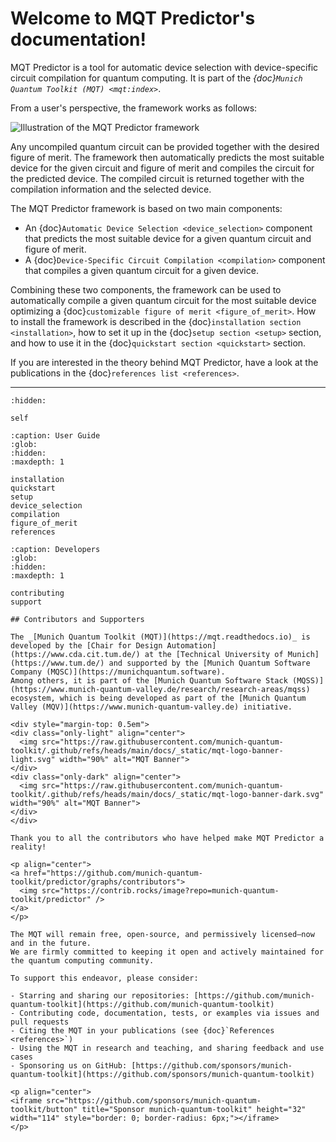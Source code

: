 # Welcome to MQT Predictor's documentation!

MQT Predictor is a tool for automatic device selection with device-specific circuit compilation for quantum computing.
It is part of the _{doc}`Munich Quantum Toolkit (MQT) <mqt:index>`_.

From a user's perspective, the framework works as follows:

![Illustration of the MQT Predictor framework](/_static/mqt_predictor.png)

Any uncompiled quantum circuit can be provided together with the desired figure of merit.
The framework then automatically predicts the most suitable device for the given circuit and figure of merit and compiles the circuit for the predicted device.
The compiled circuit is returned together with the compilation information and the selected device.

The MQT Predictor framework is based on two main components:

- An {doc}`Automatic Device Selection <device_selection>` component that predicts the most suitable device for a given quantum circuit and figure of merit.
- A {doc}`Device-Specific Circuit Compilation <compilation>` component that compiles a given quantum circuit for a given device.

Combining these two components, the framework can be used to automatically compile a given quantum circuit for the most suitable device optimizing a {doc}`customizable figure of merit <figure_of_merit>`.
How to install the framework is described in the {doc}`installation section <installation>`, how to set it up in the {doc}`setup section <setup>` section, and how to use it in the {doc}`quickstart section <quickstart>` section.

If you are interested in the theory behind MQT Predictor, have a look at the publications in the {doc}`references list <references>`.

---

```{toctree}
:hidden:

self
```

```{toctree}
:caption: User Guide
:glob:
:hidden:
:maxdepth: 1

installation
quickstart
setup
device_selection
compilation
figure_of_merit
references
```

```{toctree}
:caption: Developers
:glob:
:hidden:
:maxdepth: 1

contributing
support
```

```{only} html
## Contributors and Supporters

The _[Munich Quantum Toolkit (MQT)](https://mqt.readthedocs.io)_ is developed by the [Chair for Design Automation](https://www.cda.cit.tum.de/) at the [Technical University of Munich](https://www.tum.de/) and supported by the [Munich Quantum Software Company (MQSC)](https://munichquantum.software).
Among others, it is part of the [Munich Quantum Software Stack (MQSS)](https://www.munich-quantum-valley.de/research/research-areas/mqss) ecosystem, which is being developed as part of the [Munich Quantum Valley (MQV)](https://www.munich-quantum-valley.de) initiative.

<div style="margin-top: 0.5em">
<div class="only-light" align="center">
  <img src="https://raw.githubusercontent.com/munich-quantum-toolkit/.github/refs/heads/main/docs/_static/mqt-logo-banner-light.svg" width="90%" alt="MQT Banner">
</div>
<div class="only-dark" align="center">
  <img src="https://raw.githubusercontent.com/munich-quantum-toolkit/.github/refs/heads/main/docs/_static/mqt-logo-banner-dark.svg" width="90%" alt="MQT Banner">
</div>
</div>

Thank you to all the contributors who have helped make MQT Predictor a reality!

<p align="center">
<a href="https://github.com/munich-quantum-toolkit/predictor/graphs/contributors">
  <img src="https://contrib.rocks/image?repo=munich-quantum-toolkit/predictor" />
</a>
</p>

The MQT will remain free, open-source, and permissively licensed—now and in the future.
We are firmly committed to keeping it open and actively maintained for the quantum computing community.

To support this endeavor, please consider:

- Starring and sharing our repositories: [https://github.com/munich-quantum-toolkit](https://github.com/munich-quantum-toolkit)
- Contributing code, documentation, tests, or examples via issues and pull requests
- Citing the MQT in your publications (see {doc}`References <references>`)
- Using the MQT in research and teaching, and sharing feedback and use cases
- Sponsoring us on GitHub: [https://github.com/sponsors/munich-quantum-toolkit](https://github.com/sponsors/munich-quantum-toolkit)

<p align="center">
<iframe src="https://github.com/sponsors/munich-quantum-toolkit/button" title="Sponsor munich-quantum-toolkit" height="32" width="114" style="border: 0; border-radius: 6px;"></iframe>
</p>
```
